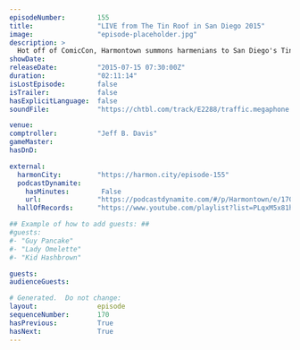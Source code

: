 ```yaml
---
episodeNumber:        155
title:                "LIVE from The Tin Roof in San Diego 2015"
image:                "episode-placeholder.jpg"
description: >
  Hot off of ComicCon, Harmontown summons harmenians to San Diego's Tin Roof for a night of drinking, rapping, dinosaurs, bananas and more. Watch the video at harmontown.com/live and become a member!
showDate:             
releaseDate:          "2015-07-15 07:30:00Z"
duration:             "02:11:14"
isLostEpisode:        false
isTrailer:            false
hasExplicitLanguage:  false
soundFile:            "https://chtbl.com/track/E2288/traffic.megaphone.fm/STA1744918897.mp3?updated=1561580518"

venue:                
comptroller:          "Jeff B. Davis"
gameMaster:           
hasDnD:               

external:
  harmonCity:         "https://harmon.city/episode-155"
  podcastDynamite:
    hasMinutes:        False
    url:              "https://podcastdynamite.com/#/p/Harmontown/e/170/155"
  hallOfRecords:      "https://www.youtube.com/playlist?list=PLqxM5x81hNObmT9lg1DXJSKVIgrdVLv5W"

## Example of how to add guests: ##
#guests:
#- "Guy Pancake"
#- "Lady Omelette"
#- "Kid Hashbrown"

guests:
audienceGuests:

# Generated.  Do not change:
layout:               episode
sequenceNumber:       170
hasPrevious:          True
hasNext:              True
---
```


<!-- The episode description will be rendered here -->
<!-- Add your content below here -->

